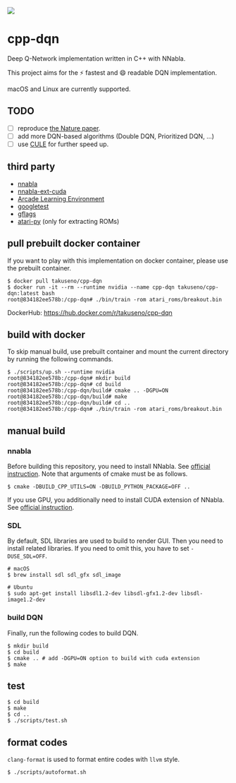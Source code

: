 ![](https://github.com/takuseno/cpp-dqn/workflows/Build%20and%20Test/badge.svg)

# cpp-dqn
Deep Q-Network implementation written in C++ with NNabla.

This project aims for the :zap: fastest and :smile: readable DQN implementation.

macOS and Linux are currently supported.

## TODO
- [ ] reproduce [the Nature paper](https://www.nature.com/articles/nature14236).
- [ ] add more DQN-based algorithms (Double DQN, Prioritized DQN, ...)
- [ ] use [CULE](https://github.com/NVlabs/cule) for further speed up.

## third party
- [nnabla](https://github.com/sony/nnabla)
- [nnabla-ext-cuda](https://github.com/sony/nnabla-ext-cuda)
- [Arcade Learning Environment](https://github.com/mgbellemare/Arcade-Learning-Environment)
- [googletest](https://github.com/google/googletest)
- [gflags](https://github.com/gflags/gflags)
- [atari-py](https://github.com/openai/atari-py) (only for extracting ROMs)

## pull prebuilt docker container
If you want to play with this implementation on docker container, please use the prebuilt container.
```
$ docker pull takuseno/cpp-dqn
$ docker run -it --rm --runtime nvidia --name cpp-dqn takuseno/cpp-dqn:latest bash
root@834182ee578b:/cpp-dqn# ./bin/train -rom atari_roms/breakout.bin
```

DockerHub: https://hub.docker.com/r/takuseno/cpp-dqn

## build with docker
To skip manual build, use prebuilt container and mount the current directory by running the following commands.
```
$ ./scripts/up.sh --runtime nvidia
root@834182ee578b:/cpp-dqn# mkdir build
root@834182ee578b:/cpp-dqn# cd build
root@834182ee578b:/cpp-dqn/build# cmake .. -DGPU=ON
root@834182ee578b:/cpp-dqn/build# make
root@834182ee578b:/cpp-dqn/build# cd ..
root@834182ee578b:/cpp-dqn# ./bin/train -rom atari_roms/breakout.bin
```

## manual build
### nnabla
Before building this repository, you need to install NNabla.
See [official instruction](https://github.com/sony/nnabla/blob/master/doc/build/build_cpp_utils.md).
Note that arguments of cmake must be as follows.
```
$ cmake -DBUILD_CPP_UTILS=ON -DBUILD_PYTHON_PACKAGE=OFF ..
```

If you use GPU, you additionally need to install CUDA extension of NNabla.
See [official instruction](https://github.com/sony/nnabla-ext-cuda/blob/master/doc/build/build.md).

### SDL
By default, SDL libraries are used to build to render GUI. Then you need to install related libraries.
If you need to omit this, you have to set `-DUSE_SDL=OFF`.
```
# macOS
$ brew install sdl sdl_gfx sdl_image

# Ubuntu
$ sudo apt-get install libsdl1.2-dev libsdl-gfx1.2-dev libsdl-image1.2-dev
```

### build DQN
Finally, run the following codes to build DQN.
```
$ mkdir build
$ cd build
$ cmake .. # add -DGPU=ON option to build with cuda extension
$ make
```

## test
```
$ cd build
$ make
$ cd ..
$ ./scripts/test.sh
```

## format codes
`clang-format` is used to format entire codes with `llvm` style.
```
$ ./scripts/autoformat.sh
```
